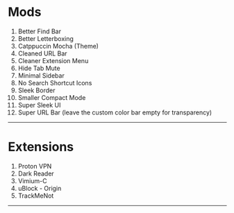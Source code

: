 # Mods 

1. Better Find Bar 
2. Better Letterboxing 
3. Catppuccin Mocha (Theme) 
4. Cleaned URL Bar 
5. Cleaner Extension Menu
6. Hide Tab Mute 
7. Minimal Sidebar 
8. No Search Shortcut Icons 
9. Sleek Border 
10. Smaller Compact Mode  
11. Super Sleek UI 
12. Super URL Bar (leave the custom color bar empty for transparency)

___

# Extensions

1. Proton VPN 
2. Dark Reader 
3. Vimium-C 
4. uBlock - Origin 
5. TrackMeNot

___

